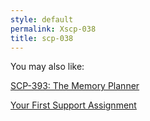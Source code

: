 ```yaml
---
style: default
permalink: Xscp-038
title: scp-038
---
```

You may also like:

[SCP-393: The Memory Planner](http://scp-wiki.net/scp-393)

[Your First Support Assignment](http://scp-wiki.net/rho9-support-assignment)
